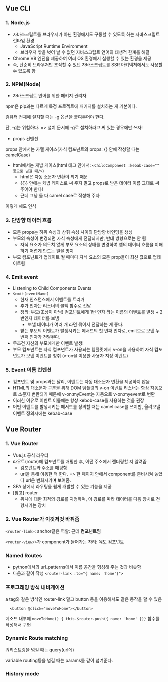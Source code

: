 



## Vue CLI

### 1. Node.js

- 자바스크립트를 브라우저가 아닌 환경에서도 구동할 수 있도록 하는 자바스크립트 런타임 환경
  - JavaScript Runtime Environment
  - 브라우저 밖을 벗어 날 수 없던 자바스크립트 언어의 태생적 한계를 해결
- Chrome V8 엔진을 제공하여 여러 OS 환경에서 실행할 수 있는 환경을 제공
- 즉, 단순히 브라우저만 조작할 수 있던 자바스크립트를 SSR 아키텍처에서도 사용할 수 있도록 함



### 2. NPM(Node)

- 자바스크립트 언어를 위한 패키지 관리자

npm은 pip과는 다르게 특정 프로젝트에 패키지를 설치하는 게 기본이다.

컴퓨터 전체에 설치할 때는 -g 옵션을 붙여주어야 한다.

단, -g는 위험하다. => 설치 문서에 -g로 설치하라고 써 있는 경우에만 쓰자!





- props 컨벤션

props 안에서는 카멜 케이스(자식 컴포넌트의 props: {} 안에 작성할 때는 camelCase)



- html에서는 케밥 케이스(html 태그 안에서: `<ChildComponeet :kebab-case="" 등으로 넘길 때/>`)
  - html은 자동 소문자 변환이 되기 때문
  - {{}} 안에는 케밥 케이스로 써 주지 말고 props로 받은 데이터 이름 그대로 써 주어야 한다!
  - 근데 그냥 둘 다 camel case로 작성해 주자

이렇게 해도 인식



### 3. 단방향 데이터 흐름

- 모든 props는 하위 속성과 상휘 속성 사이의 단방향 바인딩을 생성
- 부모의 속성이 변경되면 자식 속성에게 전달되지만, 반대 방향으로는 안 됨
  - 자식 요소가 의도치 않게 부모 요소의 상태를 변경하여 앱의 데이터 흐름을 이해하기 어렵게 만드는 일을 방지
- 부모 컴포넌트가 업데이트 될 때마다 자식 요소의 모든 prop들이 최신 값으로 업데이트됨



### 4. Emit event

- Listening to Child Components Events
- `$emit(eventName)`
  - 현재 인스턴스에서 이벤트를 트리거
  - 추가 인자는 리스너의 콜백 함수로 전달
  - 정리: 부모(조상이 아님) 컴포넌트에게 1번 인자 라는 이름의 이벤트를 발생 + 2번인자 데이터를 보냄
    - 보낼 데이터가 여러 개 라면 묶어서 전달하는 게 좋다.
  - 받는 부모의 이벤트가 발생시키는 메서드의 첫 번째 인자로, emit으로 보낸 두 번째 인자가 전달된다.
- 무조건 자신의 부모에게만 이벤트 발생!
- 부모 컴포넌트는 자식 컴포넌트가 사용되는 템플릿에서 v-on을 사용하여 자식 컴포넌트가 보낸 이벤트를 청취 (v-on을 이용한 사용자 지정 이벤트)



### 5. Event 이름 컨벤션

- 컴포넌트 및 props와는 달리, 이벤트는 자동 대소문자 변환을 제공하지 않음
- HTML의 대소문자 구분을 위해 DOM 템플릿의 v-on 이벤트 리스너는 항상 자동으로 소문자 변환되기 때문에 v-on:myEvent는 자동으로 v-on:myevent로 변환
- 이러한 이유로 이벤트 이름에는 항상 kebob-case를 사용하는 것을 권장
- 어떤 이벤트를 발생시키는 메서드를 정의할 때는 camel case를 쓰지만, 올려보낼 이벤트 정의시에는 kebab-case



## Vue Router

### 1. Vue Router

- Vue.js 공식 라우터
- 라우트(route)에 컴포넌트를 매핑한 후, 어떤 주소에서 렌더링할 지 알려줌
  - 컴포넌트와 주소를 매핑함
  - url을 통해 이동한 척 한다. => 한 페이지 안에서 component를 준비시켜 놓았다 url은 변화시키며 보여줌.
- SPA 상에서 라우팅을 쉽게 개발할 수 있는 기능을 제공
- [참고] router
  - 위치에 대한 최적의 경로를 지정하며, 이 경로를 따라 데이터를 다음 장치로 전향시키는 장치



### 2. Vue Router가 이것저것 바꿔줌

`<router-link>`: anchor같은 역할: 근데 **컴포넌트임**

`<router-view/>`가 component가 들어가는 자리: 얘도 컴포넌트

### Named Routes

- python에서의 url_patterns에서 이름 공간을 형성해 주는 것과 비슷함
- 다음과 같이 작성 `<router-link :to="{ name: 'home'}">`



### 프로그래밍 방식 내비게이션

a tag와 같은 방식인 router-link 말고 button 등을 이용해서도 같은 동작을 할 수 있음

`  <button @click="moveToHome"></button>`

메소드 내부에 `moveToHome() { this.$router.push({ name: 'home' })}` 함수를 작성해서 구현



### Dynamic Route matching

쿼리스트링을 넘길 때는 query(url에)

variable routing등을 넘길 때는 params를 같이 넘겨준다.



### History mode

